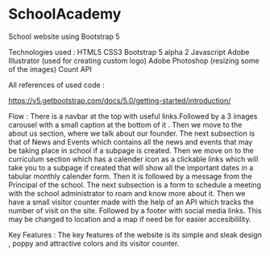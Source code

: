 # SchoolAcademy
School website using Bootstrap 5

Technologies used :
HTML5
CSS3
Bootstrap 5 alpha 2
Javascript
Adobe Illustrator (used for creating custom logo)
Adobe Photoshop (resizing some of the images)
Count API

All references of used code :

https://v5.getbootstrap.com/docs/5.0/getting-started/introduction/


Flow :
There is a navbar at the top with useful links.Followed by a 3 images carousel with a small caption at the bottom of it . Then we move to the about us section, where we talk about our founder. 
The next subsection is that of News and Events which contains all the news and events that may be taking place in school if a subpage is created.
Then we move on to the curriculum section which has a calender icon as a clickable links which will take you to a subpage if created that will show all the important dates in a tabular monthly calender form.
Then it is followed by a message from the Principal of the school.
The next subsection is a form to schedule a meeting with the school administrator to roam and know more about it.
Then we have a small visitor counter made with the help of an API which tracks the number of visit on the site.
Followed by a footer with social media links.
This may be changed to location and a map if need be for easier accesibilility.


Key Features : 
The key features of the website is its simple and sleak design , poppy and attractive colors and its visitor counter.